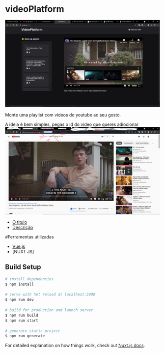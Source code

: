 # videoPlatform

![Screenshot](https://github.com/Edson2001/VideoPlatform/blob/main/static/Captura%20de%20Tela%20(18).png)

Monte uma playlist com videos do youtube ao seu gosto.

A ideia é bem simples, pegas o id do video que queres adiocionar
![Screenshot](https://github.com/Edson2001/VideoPlatform/blob/main/static/Sem%20t%C3%ADtulo.png)

- [O titulo](#https://collflix.vercel.app/query)
- [Descrição](#https://collflix.vercel.app/find/791373)

#Ferramentas utilizadas
- [Vue.js](#https://collflix.vercel.app/query)
- [NUXT JS]

## Build Setup


```bash
# install dependencies
$ npm install

# serve with hot reload at localhost:3000
$ npm run dev

# build for production and launch server
$ npm run build
$ npm run start

# generate static project
$ npm run generate
```

For detailed explanation on how things work, check out [Nuxt.js docs](https://nuxtjs.org).
